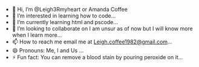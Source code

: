 - 👋 Hi, I’m @Leigh3Rmyheart or Amanda Coffee
- 👀 I’m interested in learning how to code...
- 🌱 I’m currently learning html and pscode...
- 💞️ I’m looking to collaborate on I am unsur as of now but I will know more when I learn more...
- 📫 How to reach me email me at Leigh.coffee1982@gmail.com...
- 😄 Pronouns: Me, I and Us ...
- ⚡ Fun fact: You can remove a blood stain by pouring peroxide on it...

<!---
Leigh3Rmyheart/Leigh3Rmyheart is a ✨ special ✨ repository because its `README.md` (this file) appears on your GitHub profile.
You can click the Preview link to take a look at your changes.
--->
